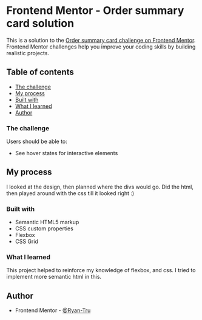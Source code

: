 # Frontend Mentor - Order summary card solution

This is a solution to the [Order summary card challenge on Frontend Mentor](https://www.frontendmentor.io/challenges/order-summary-component-QlPmajDUj). Frontend Mentor challenges help you improve your coding skills by building realistic projects. 

## Table of contents

  - [The challenge](#the-challenge)
  - [My process](#my-process)
  - [Built with](#built-with)
  - [What I learned](#what-i-learned)
  - [Author](#author)

### The challenge

Users should be able to:

- See hover states for interactive elements


## My process
  I looked at the design, then planned where the divs would go. Did the html, then played around with the css till it looked right :)

### Built with

- Semantic HTML5 markup
- CSS custom properties
- Flexbox
- CSS Grid


### What I learned

This project helped to reinforce my knowledge of flexbox, and css. I tried to implement more semantic html in this.

## Author

- Frontend Mentor - [@Ryan-Tru](https://www.frontendmentor.io/profile/Ryan-Tru)

